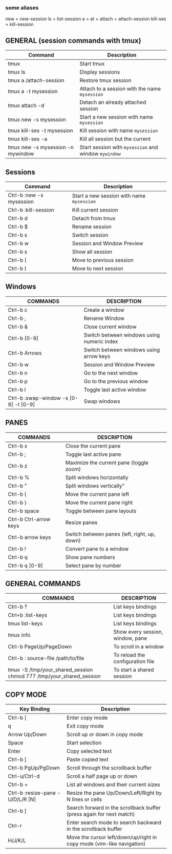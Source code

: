 ### some aliases

new = new-session
ls = list-session
a = at = attach = attach-session
kill-ses = kill-session

## GENERAL (session commands with tmux)

| Command                           | Description                                          |
| --------------------------------- | ---------------------------------------------------- |
| tmux                              | Start tmux                                           |
| tmux ls                           | Display sessions                                     |
| tmux a /attach-session            | Restore tmux session                                 |
| tmux a -t mysession               | Attach to a session with the name `mysession`        |
| tmux attach -d                    | Detach an already attached session                   |
| tmux new -s mysession             | Start a new session with name `mysession`            |
| tmux kill-ses -t mysession        | Kill session with name `mysession`                   |
| tmux kill-ses -a                  | Kill all session but the current                     |
| tmux new -s mysession -n mywindow | Start session with `mysession` and window `mywindow` |

## Sessions

| Command                  | Description                               |
| ------------------------ | ----------------------------------------- |
| Ctrl-b :new -s mysession | Start a new session with name `mysession` |
| Ctrl-b :kill-session     | Kill current session                      |
| Ctrl-b d                 | Detach from tmux                          |
| Ctrl-b $                 | Rename session                            |
| Ctrl-b s                 | Switch session                            |
| Ctrl-b w                 | Session and Window Preview                |
| Ctrl-b s                 | Show all session                          |
| Ctrl-b (                 | Move to previous session                  |
| Ctrl-b )                 | Move to next session                      |

## Windows

| COMMANDS                              | DESCRIPTION                                |
| ------------------------------------- | ------------------------------------------ |
| Ctrl-b c                              | Create a window                            |
| Ctrl-b ,                              | Rename Window                              |
| Ctrl-b &                              | Close current window                       |
| Ctrl-b [0-9]                          | Switch between windows using numeric index |
| Ctrl-b Arrows                         | Switch between windows using arrow keys    |
| Ctrl-b w                              | Session and Window Preview                 |
| Ctrl-b n                              | Go to the next window                      |
| Ctrl-b p                              | Go to the previous window                  |
| Ctrl-b l                              | Toggle last active window                  |
| Ctrl-b :swap-window -s [0-9] -t [0-9] | Swap windows                               |

## PANES

| COMMANDS               | DESCRIPTION                                  |
| ---------------------- | -------------------------------------------- |
| Ctrl-b x               | Close the current pane                       |
| Ctrl-b ;               | Toggle last active pane                      |
| Ctrl-b z               | Maximize the current pane (toggle zoom)      |
| Ctrl-b %               | Split windows horizontally                   |
| Ctrl-b "               | Split windows vertically"                    |
| Ctrl-b {               | Move the current pane left                   |
| Ctrl-b }               | Move the current pane right                  |
| Ctrl-b space           | Toggle between pane layouts                  |
| Ctrl-b Ctrl-arrow keys | Resize panes                                 |
| Ctrl-b arrow keys      | Switch between panes (left, right, up, down) |
| Ctrl-b !               | Convert pane to a window                     |
| Ctrl-b q               | Show pane numbers                            |
| Ctrl-b q [0-9]         | Select pane by number                        |

## GENERAL COMMANDS

| COMMANDS                                                            | DESCRIPTION                      |
| ------------------------------------------------------------------- | -------------------------------- |
| Ctrl-b ?                                                            | List keys bindings               |
| Ctrl+b :list-keys                                                   | List keys bindings               |
| tmux list-keys                                                      | List keys bindings               |
| tmux info                                                           | Show every session, window, pane |
| Ctrl-b PageUp/PageDown                                              | To scroll in a window            |
| Ctrl-b : source-file /path/to/file                                  | To reload the configuration file |
| tmux -S /tmp/your_shared_session chmod 777 /tmp/your_shared_session | To start a shared session        |

## COPY MODE

| Key Binding                      | Description                                                           |
| -------------------------------- | --------------------------------------------------------------------- |
| Ctrl-b [                         | Enter copy mode                                                       |
| q                                | Exit copy mode                                                        |
| Arrow Up/Down                    | Scroll up or down in copy mode                                        |
| Space                            | Start selection                                                       |
| Enter                            | Copy selected text                                                    |
| Ctrl-b ]                         | Paste copied text                                                     |
| Ctrl-b PgUp/PgDown               | Scroll through the scrollback buffer                                  |
| Ctrl-u/Ctrl-d                    | Scroll a half page up or down                                         |
| Ctrl-b =                         | List all windows and their current sizes                              |
| Ctrl-b :resize-pane -U/D/L/R [N] | Resize the pane Up/Down/Left/Right by N lines or cells                |
| Ctrl-b ]                         | Search forward in the scrollback buffer (press again for next match)  |
| Ctrl-r                           | Enter search mode to search backward in the scrollback buffer         |
| H/J/K/L                          | Move the cursor left/down/up/right in copy mode (vim-like navigation) |
